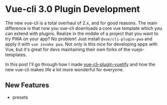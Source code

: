 # Vue-cli 3.0 Plugin Development

The new vue-cli is a total overhaul of 2.x, and for good reasons. The main difference is that now you vue-cli downloads a core vue template which you can extend with plugins. Realize in the middle of a project that you want to try PWA on your app? No problem! Just install `@vue/cli-plugin-pwa` and apply it with `vue invoke pwa`. Not only is this nice for developing apps with Vue, but it's great for devs maintaining their own forks of the vuejs-templates.

In this post I'll go through how I made [vue-cli-plugin-vuetify]() and how the new vue-cli makes life a lot more wonderful for everyone.

## New Features

- presets
